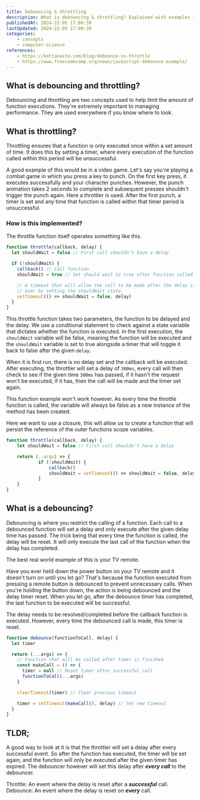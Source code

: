 ```yaml
---
title: Debouncing & throttling
description: What is debouncing & throttling? Explained with examples in JavaScript.
publishedAt: 2024-22-05 17:00:39
lastUpdated: 2024-22-05 17:00:39
categories:
    - concepts
    - computer-science
references:
    - https://kettanaito.com/blog/debounce-vs-throttle
    - https://www.freecodecamp.org/news/javascript-debounce-example/
---
```


## What is debouncing and throttling?

Debouncing and throttling are two concepts used to help limit the amount of function executions. They're extremely important to managing performance. They are used everywhere if you know where to look.

## What is throttling?

Throttling ensures that a function is only executed once within a set amount of time. It does this by setting a timer, where every execution of the function called within this period will be unsuccessful.

A good example of this would be in a video game. Let's say you're playing a combat game in which you press a key to punch. On the first key press, it executes successfully and your character punches. However, the punch animation takes 2 seconds to complete and subsequent presses shouldn't trigger the punch again. Here a throttler is used. After the first punch, a timer is set and any time that function is called within that timer period is unsuccessful.

### How is this implemented?

The throttle function itself operates something like this.

```js
function throttle(callback, delay) {
  let shouldWait = false // First call shouldn't have a delay

  if (!shouldWait) {
    callback() // Call function
    shouldWait = true // Set should wait to true after function called

    // A timeout that will allow the call to be made after the delay is
    // over by setting the shouldWait state.
    setTimeout(() => shouldWait = false, delay)
  }
}
```

This throttle function takes two parameters, the function to be delayed and the delay. We use a conditional statement to check against a state variable that dictates whether the function is executed. In the first execution, the `shouldWait` variable will be false, meaning the function will be executed and the `shouldWait` variable is set to true alongside a timer that will toggle it back to false after the given `delay`.

When it is first run, there is no delay set and the callback will be executed. After executing, the throttler will set a delay of `300ms`, every call will then check to see if the given time `300ms` has passed, if it hasn't the request won't be executed, if it has, then the call will be made and the timer set again.

This function example won't work however. As every time the throttle function is called, the variable will always be false as a new instance of the method has been created.

Here we want to use a closure, this will allow us to create a function that will persist the reference of the outer functions scope variables.

```js
function throttle(callback, delay) {
	let shouldWait = false // First call shouldn't have a delay

	return (..args) => {
			if (!shouldWait) {
				callback()
				shouldWait = setTimeout(() => shouldWait = false, delay)
			}
	}
}
```

## What is a debouncing?

Debouncing is where you restrict the calling of a function. Each call to a debounced function will set a delay and only execute after the given delay time has passed. The trick being that every time the function is called, the delay will be reset. It will only execute the last call of the function when the delay has completed.

The best real world example of this is your TV remote.

Have you ever held down the power button on your TV remote and it doesn't turn on until you let go? That's because the function executed from pressing a remote button is debounced to prevent unnecessary calls. When you're holding the button down, the action is being debounced and the delay timer reset. When you let go, after the debounce timer has completed, the last function to be executed will be successful.

The delay needs to be resolved/completed before the callback function is executed.
However, every time the debounced call is made, this timer is reset.

```js
function debounce(functionToCall, delay) {
  let timer

  return (...args) => {
    // Function that will be called after timer is finished
    const makeCall = () => {
      timer = null // Reset timer after successful call
      functionToCall(...args)
    }

    clearTimeout(timer) // Clear previous timeout

    timer = setTimeout(makeCall(), delay) // Set new timeout
  }
}
```

## TLDR;

A good way to look at it is that the throttler will set a delay after every successful event. So after the function has executed, the timer will be set again, and the function will only be executed after the given timer has expired. The debouncer however will set this delay after ***every call*** to the debouncer.

Throttle: An event where the delay is reset after a ***successful*** call.
Debounce: An event where the delay is reset on ***every*** call.

